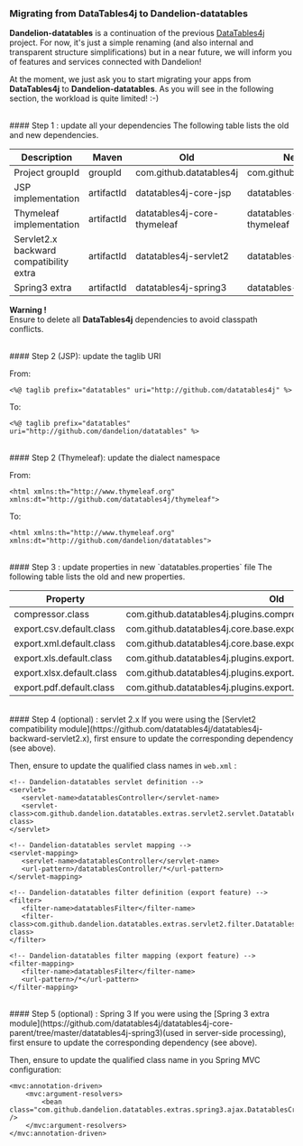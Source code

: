 ### Migrating from DataTables4j to Dandelion-datatables
**Dandelion-datatables** is a continuation of the previous [DataTables4j](http://datatables4j.github.com/docs) project. For now, it's just a simple renaming (and also internal and transparent structure simplifications) but in a near future, we will inform you of features and services connected with Dandelion! 

At the moment, we just ask you to start migrating your apps from **DataTables4j** to **Dandelion-datatables**. As you will see in the following section, the workload is quite limited! :-) 

<br />
#### Step 1 : update all your dependencies 
The following table lists the old and new dependencies.

<table>
  <thead>
  	<tr>
  	  <th>Description</th>
  	  <th>Maven</th>
  	  <th>Old</th>
  	  <th>New</th>
  	</tr>  
  </thead>
  <tbody>
  	<tr>
  	  <td>Project groupId</td>
  	  <td>groupId</td>
  	  <td>com.github.datatables4j</td>
  	  <td>com.github.dandelion</td>
  	</tr>
  	<tr>
  	  <td>JSP implementation</td>
  	  <td>artifactId</td>
  	  <td>datatables4j-core-jsp</td>
  	  <td>datatables-jsp</td>
  	</tr>
  	<tr>
  	  <td>Thymeleaf implementation</td>
  	  <td>artifactId</td>
  	  <td>datatables4j-core-thymeleaf</td>
  	  <td>datatables-thymeleaf</td>
  	</tr>
  	<tr>
  	  <td>Servlet2.x backward compatibility extra</td>
  	  <td>artifactId</td>
  	  <td>datatables4j-servlet2</td>
  	  <td>datatables-servlet2</td>
  	</tr>
  	<tr>
  	  <td>Spring3 extra</td>
  	  <td>artifactId</td>
  	  <td>datatables4j-spring3</td>
  	  <td>datatables-spring3</td>
  	</tr>
  </tbody>
</table>

<p class="alert alert-warn"><strong>Warning !</strong><br />Ensure to delete all <strong>DataTables4j</strong> dependencies to avoid classpath conflicts.</p>

<br />
#### Step 2 (JSP): update the taglib URI

From:

    <%@ taglib prefix="datatables" uri="http://github.com/datatables4j" %>

To:

    <%@ taglib prefix="datatables" uri="http://github.com/dandelion/datatables" %>

<br />
#### Step 2 (Thymeleaf): update the dialect namespace

From:

    <html xmlns:th="http://www.thymeleaf.org" xmlns:dt="http://github.com/datatables4j/thymeleaf">

To:

    <html xmlns:th="http://www.thymeleaf.org" xmlns:dt="http://github.com/dandelion/datatables">

<br />
#### Step 3 : update properties in new `datatables.properties` file
The following table lists the old and new properties.

<table>
  <thead>
  	<tr>
  	  <th>Property</th>
  	  <th>Old</th>
  	  <th>New</th>
  	</tr>  
  </thead>
  <tbody>
  	<tr>
  	  <td>compressor.class</td>
  	  <td>com.github.datatables4j.plugins.compression.YuiResourceCompressor</td>
  	  <td>com.github.dandelion.datatables.extras.compression.YuiResourceCompressor</td>
  	</tr>
  	<tr>
  	  <td>export.csv.default.class</td>
  	  <td>com.github.datatables4j.core.base.export.CsvExport</td>
  	  <td>com.github.dandelion.datatables.core.export.CsvExport</td>
  	</tr>
  	<tr>
  	  <td>export.xml.default.class</td>
  	  <td>com.github.datatables4j.core.base.export.XmlExport</td>
  	  <td>com.github.dandelion.datatables.core.export.XmlExport</td>
  	</tr>
  	<tr>
  	  <td>export.xls.default.class</td>
  	  <td>com.github.datatables4j.plugins.export.poi.XlsExport</td>
  	  <td>com.github.dandelion.datatables.extras.export.poi.XlsExport</td>
  	</tr>
  	<tr>
  	  <td>export.xlsx.default.class</td>
  	  <td>com.github.datatables4j.plugins.export.poi.XlsxExport</td>
  	  <td>com.github.dandelion.datatables.extras.export.poi.XlsxExport</td>
  	</tr>
  	<tr>
  	  <td>export.pdf.default.class</td>
  	  <td>com.github.datatables4j.plugins.export.itext.PdfExport</td>
  	  <td>com.github.dandelion.datatables.extras.export.itext.PdfExport</td>
  	</tr>
  </tbody>
</table>

<br />
#### Step 4 (optional) : servlet 2.x
If you were using the [Servlet2 compatibility module](https://github.com/datatables4j/datatables4j-backward-servlet2.x), first ensure to update the corresponding dependency (see above).

Then, ensure to update the qualified class names in `web.xml` :

    <!-- Dandelion-datatables servlet definition -->
    <servlet>
       <servlet-name>datatablesController</servlet-name>
       <servlet-class>com.github.dandelion.datatables.extras.servlet2.servlet.DatatablesServlet</servlet-class>
    </servlet>
    
    <!-- Dandelion-datatables servlet mapping -->
    <servlet-mapping>
       <servlet-name>datatablesController</servlet-name>
       <url-pattern>/datatablesController/*</url-pattern>
    </servlet-mapping>
    
    <!-- Dandelion-datatables filter definition (export feature) -->
    <filter>
       <filter-name>datatablesFilter</filter-name>
       <filter-class>com.github.dandelion.datatables.extras.servlet2.filter.DatatablesFilter</filter-class>
    </filter>
    
    <!-- Dandelion-datatables filter mapping (export feature) -->
    <filter-mapping>
       <filter-name>datatablesFilter</filter-name>
       <url-pattern>/*</url-pattern>
    </filter-mapping>

<br />
#### Step 5 (optional) : Spring 3
If you were using the [Spring 3 extra module](https://github.com/datatables4j/datatables4j-core-parent/tree/master/datatables4j-spring3)(used in server-side processing), first ensure to update the corresponding dependency (see above). 

Then, ensure to update the qualified class name in you Spring MVC configuration:

    <mvc:annotation-driven>
        <mvc:argument-resolvers>
            <bean class="com.github.dandelion.datatables.extras.spring3.ajax.DatatablesCriteriasResolver" />
        </mvc:argument-resolvers>
    </mvc:annotation-driven>
